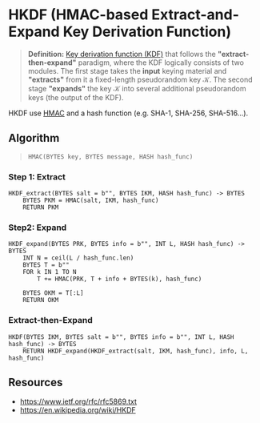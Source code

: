 # HKDF (HMAC-based Extract-and-Expand Key Derivation Function)

> **Definition:** [Key derivation function (KDF)](../KeyDerivationFunction.md) that follows the **"extract-then-expand"** paradigm, where the KDF  logically consists of two modules.  The first stage takes the **input**  keying material and **"extracts"** from it a fixed-length pseudorandom key $\mathcal{K}$.  The second stage **"expands"** the key $\mathcal{K}$ into several additional pseudorandom keys (the output of the KDF).

HKDF use [HMAC](../../MessageAuthentification/HMAC.md) and a hash function (e.g. SHA-1, SHA-256, SHA-516...).

## Algorithm

> `HMAC(BYTES key, BYTES message, HASH hash_func)`

### Step 1: Extract

```
HKDF_extract(BYTES salt = b"", BYTES IKM, HASH hash_func) -> BYTES
	BYTES PKM = HMAC(salt, IKM, hash_func)
	RETURN PKM
```


### Step2: Expand

```
HKDF_expand(BYTES PRK, BYTES info = b"", INT L, HASH hash_func) -> BYTES
	INT N = ceil(L / hash_func.len)
	BYTES T = b""
	FOR k IN 1 TO N
		T += HMAC(PRK, T + info + BYTES(k), hash_func)

	BYTES OKM = T[:L]
	RETURN OKM
```

### Extract-then-Expand

```
HKDF(BYTES IKM, BYTES salt = b"", BYTES info = b"", INT L, HASH hash_func) -> BYTES
	RETURN HKDF_expand(HKDF_extract(salt, IKM, hash_func), info, L, hash_func)
```

## Resources
- https://www.ietf.org/rfc/rfc5869.txt
- https://en.wikipedia.org/wiki/HKDF